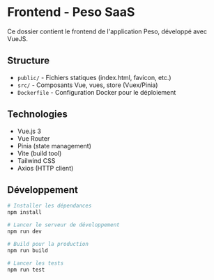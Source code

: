 # Frontend - Peso SaaS

Ce dossier contient le frontend de l'application Peso, développé avec VueJS.

## Structure

- `public/` - Fichiers statiques (index.html, favicon, etc.)
- `src/` - Composants Vue, vues, store (Vuex/Pinia)
- `Dockerfile` - Configuration Docker pour le déploiement

## Technologies

- Vue.js 3
- Vue Router
- Pinia (state management)
- Vite (build tool)
- Tailwind CSS
- Axios (HTTP client)

## Développement

```bash
# Installer les dépendances
npm install

# Lancer le serveur de développement
npm run dev

# Build pour la production
npm run build

# Lancer les tests
npm run test
```
